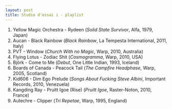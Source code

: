 ```yaml
---
layout: post
title: Studio d'essai i - playlist
---
```


1. Yellow Magic Orchestra - Rydeen (_Solid State Survivor_, Alfa, 1979, Japan)
2. Aucan - Black Rainbow (_Black Rainbow_, La Tempesta International, 2011, Italy)
3. PVT - Window (_Church With no Magic_, Warp, 2010, Australia)
4. Flying Lotus - Zodiac Shit (_Cosmogramma_, Warp, 2010, USA)
5. Björk - Come to Me (_Debut_, One Little Indian, 1993, Iceland)
6. Boards of Canada - Peacock Tail (_The Campfire Headphase_, Warp, 2005, Scotland)
7. Kid606 - Dim Ego Prelude (_Songs About Fucking Steve Albini_, Important Records, 2010, Venezuela)
8. Kangding Ray - Pruitt Igoe (Rise) (_Pruitt Igoe_, Raster-Noton, 2010, France)
9. Autechre - Clipper (_Tri Repetae_, Warp, 1995, England)
